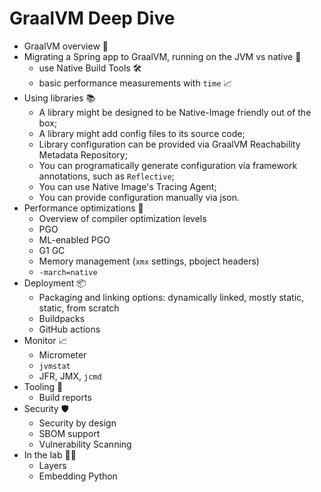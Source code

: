 # GraalVM Deep Dive

* GraalVM overview 🐰
* Migrating a Spring app to GraalVM, running on the JVM vs native 🤖
  * use Native Build Tools 🛠️
  * basic performance measurements with `time` 📈
* Using libraries 📚
  * A library might be designed to be Native-Image friendly out of the box;
  * A library might add config files to its source code;
  * Library configuration can be provided via GraalVM Reachability Metadata Repository;
  * You can programatically generate configuration via framework annotations, such as `Reflective`;
  * You can use Native Image's Tracing Agent;
  * You can provide configuration manually via json.
 * Performance optimizations 🚀
    * Overview of compiler optimization levels
    * PGO
    * ML-enabled PGO
    * G1 GC
    * Memory management (`xmx` settings, pboject headers)
    * `-march=native`
 * Deployment 📦
    * Packaging and linking options: dynamically linked, mostly static, static, from scratch
    * Buildpacks
    * GitHub actions  
 * Monitor 📈
    * Micrometer
    * `jvmstat`
    * JFR, JMX, `jcmd`
* Tooling 🔮
    * Build reports 
* Security 🛡️
    * Security by design
    * SBOM support
    * Vulnerability Scanning
* In the lab 👩‍🔬
    * Layers
    * Embedding Python
